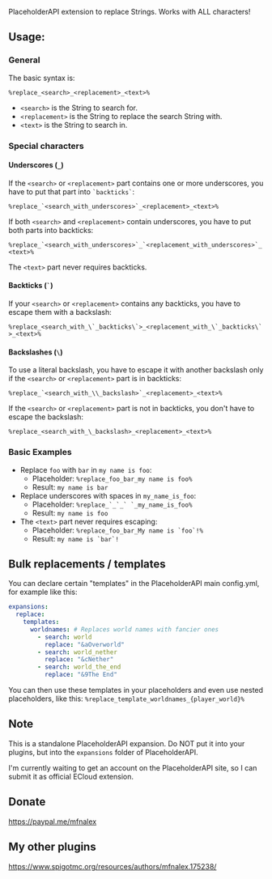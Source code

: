 PlaceholderAPI extension to replace Strings. Works with ALL characters!

## Usage:

### General

The basic syntax is:

`%replace_<search>_<replacement>_<text>%`

- `<search>` is the String to search for.
- `<replacement>` is the String to replace the search String with.
- `<text>` is the String to search in.

### Special characters

#### Underscores (`_`)

If the `<search>` or `<replacement>` part contains one or more underscores, you have to put that part
into `` `backticks` ``:

`` %replace_`<search_with_underscores>`_<replacement>_<text>% ``

If both `<search>` and `<replacement>` contain underscores, you have to put both parts into backticks:

`` %replace_`<search_with_underscores>`_`<replacement_with_underscores>`_<text>% ``

The `<text>` part never requires backticks.

#### Backticks (`` ` ``)

If your `<search>` or `<replacement>` contains any backticks, you have to escape them with a backslash:

`` %replace_<search_with_\`_backticks\`>_<replacement_with_\`_backticks\`>_<text>% ``

#### Backslashes (`\`)
To use a literal backslash, you have to escape it with another backslash only if the `<search>` or `<replacement>` part
is in backticks:

`` %replace_`<search_with_\\_backslash>`_<replacement>_<text>% ``

If the `<search>` or `<replacement>` part is not in backticks, you don't have to escape the backslash:

`` %replace_<search_with_\_backslash>_<replacement>_<text>% ``

### Basic Examples

- Replace `foo` with `bar` in `my name is foo`:
    - Placeholder: `%replace_foo_bar_my name is foo%`
    - Result: `my name is bar`
- Replace underscores with spaces in `my_name_is_foo`:
    - Placeholder: `` %replace_`_`_` `_my_name_is_foo% ``
    - Result: `my name is foo`
- The `<text>` part never requires escaping:
    - Placeholder: `` %replace_foo_bar_My name is `foo`!% ``
    - Result: `` my name is `bar`! ``

## Bulk replacements / templates
You can declare certain "templates" in the PlaceholderAPI main config.yml, for example like this:
```yaml
expansions:
  replace:
    templates:
      worldnames: # Replaces world names with fancier ones
        - search: world
          replace: "&aOverworld"
        - search: world_nether
          replace: "&cNether"
        - search: world_the_end
          replace: "&9The End"
```

You can then use these templates in your placeholders and even use nested placeholders, like this:
`%replace_template_worldnames_{player_world}%`

## Note

This is a standalone PlaceholderAPI expansion. Do NOT put it into your plugins, but into the `expansions` folder of PlaceholderAPI.

I'm currently waiting to get an account on the PlaceholderAPI site, so I can submit it as official ECloud extension.

[//]: # (## Todo)

[//]: # (Add configurable templates that can be used, for example:)

[//]: # ()

[//]: # (```yaml)

[//]: # (worldnames:)

[//]: # (  - search: world)

[//]: # (    replace: &aWorld)

[//]: # (  - search: world_nether)

[//]: # (    replace: &cNether)

[//]: # (  - search: world_the_end)

[//]: # (    replace: &9End)

[//]: # ( ```)

[//]: # (You could then use this template together with other placeholders: `%replace_template_worldnames_{player_world}%` would return `&cNether` for a player in world_nether.)

## Donate

https://paypal.me/mfnalex

## My other plugins

https://www.spigotmc.org/resources/authors/mfnalex.175238/